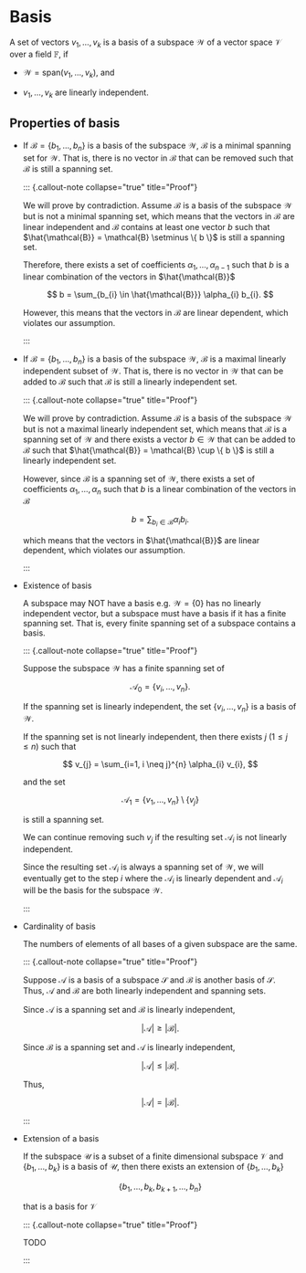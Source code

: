 # Basis

A set of vectors $v_{1}, \dots, v_{k}$ is a basis of a subspace $\mathcal{W}$ of a vector space $\mathcal{V}$ over a field $\mathbb{F}$, if 

- $\mathcal{W} = \text{span} (v_{1}, \dots, v_{k})$, and

- $v_{1}, \dots, v_{k}$ are linearly independent.

## Properties of basis

- If $\mathcal{B} = \{ b_{1}, \dots, b_{n} \}$ is a basis of the subspace $\mathcal{W}$,
    $\mathcal{B}$ is a minimal spanning set for $\mathcal{W}$.
    That is, there is no vector in $\mathcal{B}$ that can be removed such that $\mathcal{B}$ is still a spanning set.
    
  ::: {.callout-note collapse="true" title="Proof"}

    We will prove by contradiction. 
    Assume $\mathcal{B}$ is a basis of the subspace $\mathcal{W}$ but is not a minimal spanning set,
    which means that the vectors in $\mathcal{B}$ are linear independent and
    $\mathcal{B}$ contains at least one vector $b$ such that $\hat{\mathcal{B}} = \mathcal{B} \setminus \{ b \}$ is still a spanning set. 

    Therefore, there exists a set of coefficients $\alpha_{1}, \dots, \alpha_{n - 1}$ such that $b$ is a linear combination of the vectors in $\hat{\mathcal{B}}$

    $$
    b = \sum_{b_{i} \in \hat{\mathcal{B}}} \alpha_{i} b_{i}.
    $$

    However, this means that the vectors in $\mathcal{B}$ are linear dependent, 
    which violates our assumption. 

  :::

- If $\mathcal{B} = \{ b_{1}, \dots, b_{n} \}$ is a basis of the subspace $\mathcal{W}$,
    $\mathcal{B}$ is a maximal linearly independent subset of $\mathcal{W}$.
    That is, there is no vector in $\mathcal{W}$ that can be added to $\mathcal{B}$ such that $\mathcal{B}$ is still a linearly independent set.
    
  ::: {.callout-note collapse="true" title="Proof"}

    We will prove by contradiction. 
    Assume $\mathcal{B}$ is a basis of the subspace $\mathcal{W}$ but is not a maximal linearly independent set,
    which means that $\mathcal{B}$ is a spanning set of $\mathcal{W}$ and
    there exists a vector $b \in \mathcal{W}$ that can be added to $\mathcal{B}$ such that $\hat{\mathcal{B}} = \mathcal{B} \cup \{ b \}$ is still a linearly independent set. 

    However, since $\mathcal{B}$ is a spanning set of $\mathcal{W}$,
    there exists a set of coefficients $\alpha_{1}, \dots, \alpha_{n}$ such that $b$ is a linear combination of the vectors in $\mathcal{B}$

    $$
    b = \sum_{b_{i} \in \mathcal{B}} \alpha_{i} b_{i}.
    $$

    which means that the vectors in $\hat{\mathcal{B}}$ are linear dependent, 
    which violates our assumption. 

  :::

- Existence of basis

    A subspace may NOT have a basis e.g. $\mathcal{W} = \{ 0 \}$ has no linearly independent vector, 
    but a subspace must have a basis if it has a finite spanning set. 
    That is, every finite spanning set of a subspace contains a basis.
    
  ::: {.callout-note collapse="true" title="Proof"}
    
    Suppose the subspace $\mathcal{W}$ has a finite spanning set of 
    
    $$
    \mathcal{A}_{0} = \{ v_{i}, \dots, v_{n} \}.
    $$
    
    If the spanning set is linearly independent, 
    the set $\{ v_{i}, \dots, v_{n} \}$ is a basis of $\mathcal{W}$.
    
    If the spanning set is not linearly independent, then there exists $j$ $(1 \leq j \leq n)$ such that 
    
    $$
    v_{j} = \sum_{i=1, i \neq j}^{n} \alpha_{i} v_{i},
    $$
    
    and the set 
    
    $$
    \mathcal{A}_{1} = \{ v_{1}, \dots, v_{n} \} \setminus \{ v_{j} \}
    $$ 
    
    is still a spanning set.
    
    We can continue removing such $v_{j}$ if the resulting set $\mathcal{A}_{i}$ is not linearly independent. 
    
    Since the resulting set $\mathcal{A}_{i}$ is always a spanning set of $\mathcal{W}$, we will eventually get to the step $i$ where the $\mathcal{A}_{i}$ is linearly dependent and $\mathcal{A}_{i}$ will be the basis for the subspace $\mathcal{W}$.

  :::

- Cardinality of basis

    The numbers of elements of all bases of a given subspace are the same. 
    
  ::: {.callout-note collapse="true" title="Proof"}
    
    Suppose $\mathcal{A}$ is a basis of a subspace $\mathcal{S}$ and $\mathcal{B}$ is another basis of $\mathcal{S}$. 
    Thus, $\mathcal{A}$ and $\mathcal{B}$ are both linearly independent and spanning sets.
    
    Since $\mathcal{A}$ is a spanning set and $\mathcal{B}$ is linearly independent, 
    
    $$
    \lvert \mathcal{A} \rvert \geq \lvert \mathcal{B} \rvert.
    $$ 
    
    Since $\mathcal{B}$ is a spanning set and $\mathcal{A}$ is linearly independent, 
    
    $$
    \lvert \mathcal{A} \rvert \leq \lvert \mathcal{B} \rvert.
    $$ 
    
    Thus, 
    
    $$
    \lvert \mathcal{A} \rvert = \lvert \mathcal{B} \rvert.
    $$ 
    
  :::

- Extension of a basis

    If the subspace $\mathcal{U}$ is a subset of a finite dimensional subspace $\mathcal{V}$
    and $\{ b_{1}, \dots, b_{k} \}$ is a basis of $\mathcal{U}$, 
    then there exists an extension of $\{ b_{1}, \dots, b_{k} \}$
    
    $$
    \{ b_{1}, \dots, b_{k}, b_{k + 1}, \dots, b_{n} \}
    $$
    
    that is a basis for $\mathcal{V}$ 
    
  ::: {.callout-note collapse="true" title="Proof"}

  TODO
    
  :::